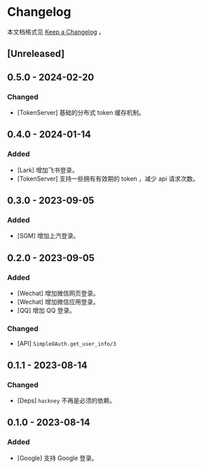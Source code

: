 # Changelog

本文档格式见 [Keep a Changelog](https://keepachangelog.com/en/1.0.0/) 。

## [Unreleased]

## 0.5.0 - 2024-02-20

### Changed

- [TokenServer] 基础的分布式 token 缓存机制。

## 0.4.0 - 2024-01-14

### Added

- [Lark] 增加飞书登录。
- [TokenServer] 支持一些拥有有效期的 token ，减少 api 请求次数。

## 0.3.0 - 2023-09-05

### Added

- [SGM] 增加上汽登录。

## 0.2.0 - 2023-09-05

### Added

- [Wechat] 增加微信网页登录。
- [Wechat] 增加微信应用登录。
- [QQ] 增加 QQ 登录。

### Changed

- [API] `SimpleOAuth.get_user_info/3`

## 0.1.1 - 2023-08-14

### Changed

- [Deps] `hackney` 不再是必须的依赖。

## 0.1.0 - 2023-08-14

### Added

- [Google] 支持 Google 登录。
